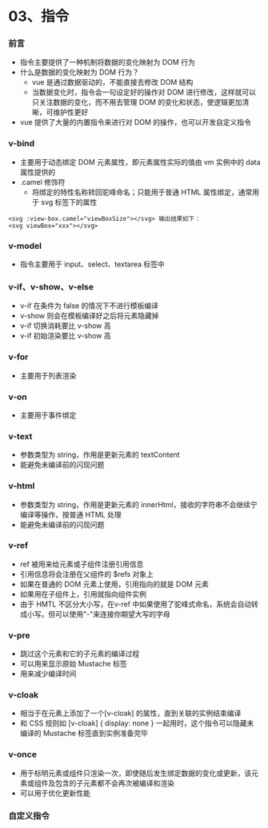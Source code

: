 # 03、指令

### 前言
+ 指令主要提供了一种机制将数据的变化映射为 DOM 行为
+ 什么是数据的变化映射为 DOM 行为？
  + vue 是通过数据驱动的，不能直接去修改 DOM 结构
  + 当数据变化时，指令会一句设定好的操作对 DOM 进行修改，这样就可以只关注数据的变化，而不用去管理 DOM 的变化和状态，使逻辑更加清晰，可维护性更好
+ vue 提供了大量的内置指令来进行对 DOM 的操作，也可以开发自定义指令

### v-bind
+ 主要用于动态绑定 DOM 元素属性，即元素属性实际的值由 vm 实例中的 data 属性提供的
+ .camel 修饰符
  + 将绑定的特性名称转回驼峰命名；只能用于普通 HTML 属性绑定，通常用于 svg 标签下的属性
```
<svg :view-box.camel="viewBoxSize"></svg> 输出结果如下：
<svg viewBox="xxx"></svg>
```

### v-model
+ 指令主要用于 input、select、textarea 标签中

### v-if、v-show、v-else
+ v-if 在条件为 false 的情况下不进行模板编译
+ v-show 则会在模板编译好之后将元素隐藏掉
+ v-if 切换消耗要比 v-show 高
+ v-if 初始渲染要比 v-show 高

### v-for
+ 主要用于列表渲染

### v-on
+ 主要用于事件绑定

### v-text
+ 参数类型为 string，作用是更新元素的 textContent
+ 能避免未编译前的闪现问题

### v-html
+ 参数类型为 string，作用是更新元素的 innerHtml，接收的字符串不会继续宁编译等操作，按普通 HTML 处理
+ 能避免未编译前的闪现问题

### v-ref
+ ref 被用来给元素或子组件注册引用信息
+ 引用信息将会注册在父组件的 $refs 对象上
+ 如果在普通的 DOM 元素上使用，引用指向的就是 DOM 元素
+ 如果用在子组件上，引用就指向组件实例
+ 由于 HMTL 不区分大小写，在v-ref 中如果使用了驼峰式命名，系统会自动转成小写。但可以使用"-"来连接你期望大写的字母

### v-pre
+ 跳过这个元素和它的子元素的编译过程
+ 可以用来显示原始 Mustache 标签
+ 用来减少编译时间

### v-cloak
+ 相当于在元素上添加了一个[v-cloak] 的属性，直到关联的实例结束编译
+ 和 CSS 规则如 [v-cloak] { display: none } 一起用时，这个指令可以隐藏未编译的 Mustache 标签直到实例准备完毕

### v-once
+ 用于标明元素或组件只渲染一次，即使随后发生绑定数据的变化或更新，该元素或组件及包含的子元素都不会再次被编译和渲染
+ 可以用于优化更新性能

### 自定义指令